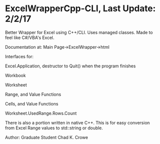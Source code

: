# ExcelWrapperCpp-CLI, Last Update: 2/2/17
Better Wrapper for Excel using C++/CLI.  Uses managed classes.  Made to feel like C#/VBA's Excel.  

Documentation at: Main Page->ExcelWrapper->html

Interfaces for:

Excel.Application, destructor to Quit() when the program finishes

Workbook

Worksheet

Range, and Value Functions

Cells, and Value Functions

Worksheet.UsedRange.Rows.Count


There is also a portion written in native C++.  This is for easy conversion from Excel Range values to std::string or double.


Author: Graduate Student Chad K. Crowe
